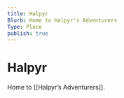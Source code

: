 ```yaml
---
title: Halpyr
Blurb: Home to Halpyr's Adventurers
Type: Place
publish: true
---
```


# Halpyr

Home to [[Halpyr’s Adventurers]].
